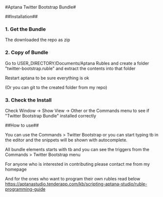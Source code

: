 #Aptana Twitter Bootstrap Bundle#

##Installation##

### 1. Get the Bundle ###

The downloaded the repo as zip


### 2. Copy of Bundle ###

Go to USER_DIRECTORY/Documents/Aptana Rubles and create a folder "twitter-bootstrap.ruble" and extract the contents into that folder

Restart aptana to be sure everything is ok

(Or you can git to the created folder from my repo)

### 3. Check the Install ###

Check Window -> Show View -> Other or the Commands menu to see if "Twitter Bootstrap Bundle" installed correctly

##How to use##

You can use the Commands > Twitter Bootstrap or you can start typing tb in the editor and the snippets will be shown with autocomplete.

All bundle elements starts with tb and you can see the triggers from the Commands > Twitter Bootstrap menu

For anyone who is interested in contributing please contact me from my homepage 

And for the ones who want to program their own rubles read below
https://aptanastudio.tenderapp.com/kb/scripting-aptana-studio/ruble-programming-guide
